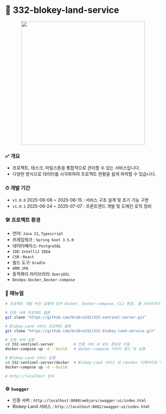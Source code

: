 # 🏰 332-blokey-land-service

<p align="center">
  <img src="https://github.com/user-attachments/assets/c1729a3c-8c1d-4d86-bbfd-afe080ccecab" width="400" />
</p>

### ✅ **개요**
- 프로젝트, 태스크, 마일스톤을 통합적으로 관리할 수 있는 서비스입니다.
- 다양한 방식으로 데이터를 시각화하여 프로젝트 현황을 쉽게 파악할 수 있습니다.

### ⏱ **개발 기간**
- `v1.0.0` 2025-06-06 ~ 2025-06-15 : 서비스 구조 설계 및 초기 기능 구현
- `v1.0.1` 2025-06-24 ~ 2025-07-07 : 프론트엔드 개발 및 도메인 로직 정비

### 🛠 **프로젝트 환경**
- 언어: `Java 21`, `Typescript`
- 프레임워크 : `Spring boot 3.5.0`
- 데이터베이스: `PostgreSQL`
- `IDE`: `IntelliJ IDEA`
- `CSR` : `React`
- 빌드 도구: `Gradle`
- `ORM`: `JPA`
- 동적쿼리 라이브러리: `QueryDSL`
- `DevOps`: `Docker`, `Docker-compose`

### 📃 **매뉴얼**
```bash
# 프로젝트 개발 버전 실행에 있어 Docker, Docker-compose, CLI 환경, 웹 브라우저가 필요합니다.

# 인증 서버 프로젝트 클론
git clone "https://github.com/brobro332/332-sentinel-server.git"

# Blokey-Land 서비스 프로젝트 클론
git clone "https://github.com/brobro332/332-blokey-land-service.git"

# 인증 서버 실행
cd 332-sentinel-server         # 인증 서버 내 루트 경로로 이동
docker-compose up -d --build   # docker-compose 이미지 빌드 및 실행

# Blokey-Land 서비스 실행
cd 332-sentinel-server/docker  # Blokey-Land 서비스 내 /docker 디렉터리로 이동
docker-compose up -d --build

# http://localhost 접속
```

### ⚙️ **`Swagger`**
- 인증 서버 : `http://localhost:8080/webjars/swagger-ui/index.html`
- Blokey-Land 서비스 : `http://localhost:8081/swagger-ui/index.html`

